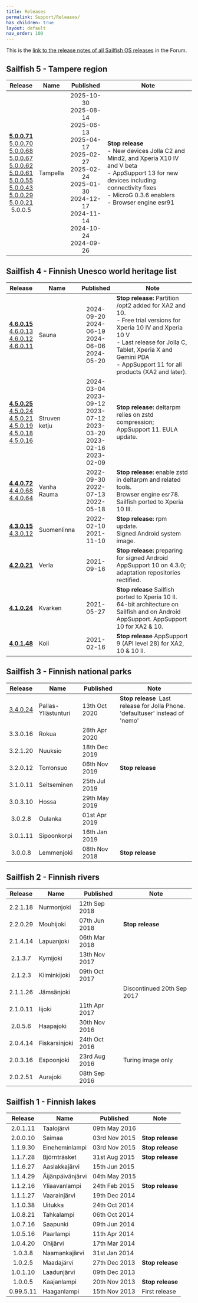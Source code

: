 ```yaml
---
title: Releases
permalink: Support/Releases/
has_children: true
layout: default
nav_order: 100
---
```


This is the [link to the release notes of all Sailfish OS releases](https://forum.sailfishos.org/tag/release-notes) in the Forum.

## Sailfish 5 - Tampere region

| Release                                                    | Name           | Published  | Note                        |
| :--------------------------------------------------------: | -------------- | :--------: | --------------------------- |
| **[5.0.0.71](https://forum.sailfishos.org/t/24477)**<br/>[5.0.0.70](https://forum.sailfishos.org/t/24477)<br/>[5.0.0.68](https://forum.sailfishos.org/t/23427)<br/>[5.0.0.67](https://forum.sailfishos.org/t/22916)<br/>[5.0.0.62](https://forum.sailfishos.org/t/22378)<br/>[5.0.0.61](https://forum.sailfishos.org/t/22224)<br/>[5.0.0.55](https://forum.sailfishos.org/t/21801)<br/>[5.0.0.43](https://forum.sailfishos.org/t/21428)<br/>[5.0.0.29](https://forum.sailfishos.org/t/21029)<br/>[5.0.0.21](https://forum.sailfishos.org/t/20558)<br />5.0.0.5 | Tampella  | 2025-10-30<br/>2025-08-14<br/>2025-06-13<br/>2025-04-17<br/>2025-02-27<br/>2025-02-24<br/>2025-01-30<br/>2024-12-17<br/>2024-11-14<br/>2024-10-24<br/>2024-09-26 | **Stop release**<br />- New devices Jolla C2 and Mind2, and Xperia X10 IV and V beta<br />- AppSupport 13 for new devices including connectivity fixes<br/>- MicroG 0.3.6 enablers<br/>- Browser engine esr91<br/> |


## Sailfish 4 - Finnish Unesco world heritage list

| Release                                                    | Name           | Published  | Note                        |
| :--------------------------------------------------------: | -------------- | :--------: | --------------------------- |
| **[4.6.0.15](https://forum.sailfishos.org/t/19740)**<br />[4.6.0.13](https://forum.sailfishos.org/t/19088)<br />[4.6.0.12](https://forum.sailfishos.org/t/19007)<br />[4.6.0.11](https://forum.sailfishos.org/t/17815) | Sauna  | 2024-09-20<br />2024-06-19<br />2024-06-06<br />2024-05-20 | **Stop release:** Partition /opt2 added for XA2 and 10.<br />- Free trial versions for Xperia 10 IV and Xperia 10 V<br />- Last release for Jolla C, Tablet, Xperia X and Gemini PDA<br />- AppSupport 11 for all products (XA2 and later).|
| **[4.5.0.25](https://forum.sailfishos.org/t/18127)**<br />[4.5.0.24](https://forum.sailfishos.org/t/16641/1)<br />[4.5.0.21](https://forum.sailfishos.org/t/16166/1)<br />[4.5.0.19](https://forum.sailfishos.org/t/15078/1)<br />[4.5.0.18](https://forum.sailfishos.org/t/14656/1)<br />[4.5.0.16](https://forum.sailfishos.org/t/14290/1) | Struven ketju  | 2024-03-04<br />2023-09-12<br />2023-07-12<br />2023-03-20<br />2023-02-16<br />2023-02-09 | **Stop release:** deltarpm relies on zstd compression; AppSupport 11. EULA update. |
| **[4.4.0.72](https://forum.sailfishos.org/t/13110/1)**<br />[4.4.0.68](https://forum.sailfishos.org/t/12281/1)<br />[4.4.0.64](https://forum.sailfishos.org/t/10656/1) | Vanha Rauma    | 2022-09-30<br />2022-07-13 <br />2022-05-18 | **Stop release:** enable zstd in deltarpm and related tools.<br />Browser engine esr78. Sailfish ported to Xperia 10 III. |
| **[4.3.0.15](https://forum.sailfishos.org/t/8495/1)**<br />[4.3.0.12](https://forum.sailfishos.org/t/8495/1) | Suomenlinna    | 2022-02-10<br />2021-11-10 | **Stop release:** rpm update.<br />Signed Android system image.  |
| **[4.2.0.21](https://forum.sailfishos.org/t/7092/1)** | Verla          | 2021-09-16 | **Stop release:** preparing for signed Android AppSupport 10 on 4.3.0; adaptation repositories rectified. |
| **[4.1.0.24](https://forum.sailfishos.org/t/5942/1)** | Kvarken        | 2021-05-27 | **Stop release** Sailfish ported to Xperia 10 II. 64-bit architecture on Sailfish and on Android AppSupport. AppSupport 10 for XA2 & 10. |
| **[4.0.1.48](https://forum.sailfishos.org/t/4542/1)** | Koli           | 2021-02-16 | **Stop release** AppSupport 9 (API level 28) for XA2, 10 & 10 II. |

## Sailfish 3 - Finnish national parks

| Release   | Name                 | Published     | Note                        |
| :-------: | -------------------- | ------------- | --------------------------- |
| [3.4.0.24](https://forum.sailfishos.org/t/2258)  | Pallas-Yllästunturi  | 13th Oct 2020 | **Stop release** &nbsp;Last release for Jolla Phone. 'defaultuser' instead of 'nemo' |
| 3.3.0.16  | Rokua                | 28th Apr 2020 |                             |
| 3.2.1.20  | Nuuksio              | 18th Dec 2019 |                             |
| 3.2.0.12  | Torronsuo            | 06th Nov 2019 | **Stop release**            |
| 3.1.0.11  | Seitseminen          | 25th Jul 2019 |                             |
| 3.0.3.10  | Hossa                | 29th May 2019 |                             |
| 3.0.2.8   | Oulanka              | 01st Apr 2019 |                             |
| 3.0.1.11  | Sipoonkorpi          | 16th Jan 2019 |                             |
| 3.0.0.8   | Lemmenjoki           | 08th Nov 2018 | **Stop release**            |

## Sailfish 2 - Finnish rivers

| Release   | Name                 | Published     | Note                        |
| :-------: | -------------------- | ------------- | --------------------------- |
| 2.2.1.18  | Nurmonjoki           | 12th Sep 2018 |                             |
| 2.2.0.29  | Mouhijoki            | 07th Jun 2018 | **Stop release**            |
| 2.1.4.14  | Lapuanjoki           | 06th Mar 2018 |                             |
| 2.1.3.7   | Kymijoki             | 13th Nov 2017 |                             |
| 2.1.2.3   | Kiiminkijoki         | 09th Oct 2017 |                             |
| 2.1.1.26  | Jämsänjoki           |               | Discontinued 20th Sep 2017  |
| 2.1.0.11  | Iijoki               | 11th Apr 2017 |                             |
| 2.0.5.6   | Haapajoki            | 30th Nov 2016 |                             |
| 2.0.4.14  | Fiskarsinjoki        | 24th Oct 2016 |                             |
| 2.0.3.16  | Espoonjoki           | 23rd Aug 2016 | Turing image only           |
| 2.0.2.51  | Aurajoki             | 08th Sep 2016 |                             |

## Sailfish 1 - Finnish lakes

| Release   | Name                 | Published     | Note                        |
| :-------: | -------------------- | ------------- | --------------------------- |
| 2.0.1.11  | Taalojärvi           | 09th May 2016 |                              |
| 2.0.0.10  | Saimaa               | 03rd Nov 2015 | **Stop release**            |
| 1.1.9.30  | Eineheminlampi       | 03rd Nov 2015 | **Stop release**            |
| 1.1.7.28  | Björnträsket         | 31st Aug 2015 | **Stop release**            |
| 1.1.6.27  | Aaslakkajärvi        | 15th Jun 2015 |                              |
| 1.1.4.29  | Äijänpäivänjärvi     | 04th May 2015 |                              |
| 1.1.2.16  | Yliaavanlampi        | 24th Feb 2015 | **Stop release**            |
| 1.1.1.27  | Vaarainjärvi         | 19th Dec 2014 |                              |
| 1.1.0.38  | Uitukka              | 24th Oct 2014 |                              |
| 1.0.8.21  | Tahkalampi           | 06th Oct 2014 |                              |
| 1.0.7.16  | Saapunki             | 09th Jun 2014 |                              |
| 1.0.5.16  | Paarlampi            | 11th Apr 2014 |                              |
| 1.0.4.20  | Ohijärvi             | 17th Mar 2014 |                              |
| 1.0.3.8   | Naamankajärvi        | 31st Jan 2014 |                              |
| 1.0.2.5   | Maadajärvi           | 27th Dec 2013 | **Stop release**            |
| 1.0.1.10  | Laadunjärvi          | 09th Dec 2013 |                              |
| 1.0.0.5   | Kaajanlampi          | 20th Nov 2013 | **Stop release**            |
| 0.99.5.11 | Haaganlampi          | 15th Nov 2013 | First release                |

